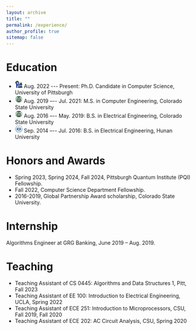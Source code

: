 ```yaml
---
layout: archive
title: ""
permalink: /experience/
author_profile: true
sitemap: false
---
```






Education
===
* <img src="../files/icon/pitt.svg" alt="Pitt Icon" width="20" height="20"> Aug.  2022 --- Present: Ph.D. Candidate in Computer Science, University of Pittsburgh
* <img src="../files/icon/CSU.png" alt="SYSU Icon" width="20" height="20"> Aug. 2019 –-- Jul. 2021: M.S. in Computer Engineering, Colorado State University
* <img src="../files/icon/CSU.png" alt="SYSU Icon" width="20" height="20"> Aug. 2016 –-- May. 2019: B.S. in Electrical Engineering, Colorado State University
* <img src="../files/icon/Hunan.png" alt="SYSU Icon" width="20" height="20"> Sep. 2014 –-- Jul. 2016: B.S. in Electrical Engineering, Hunan University 




Honors and Awards
===

* Spring 2023, Spring 2024, Fall 2024, Pittsburgh Quantum Institute (PQI) Fellowship. 
* Fall 2022, Computer Science Department Fellowship. 
* 2016-2019, Global Partnership Award scholarship, Colorado State University.


Internship
===
Algorithms Engineer at GRG Banking, June 2019 – Aug. 2019.


Teaching
===

* Teaching Assistant of CS 0445: Algorithms and Data Structures 1, Pitt, Fall 2023 
* Teaching Assistant of EE 100: Introduction to Electrical Engineering, UCLA, Spring 2022 
* Teaching Assistant of ECE 251: Introduction to Microprocessors, CSU, Fall 2019, Fall 2020
* Teaching Assistant of ECE 202: AC Circuit Analysis, CSU, Spring 2020 
